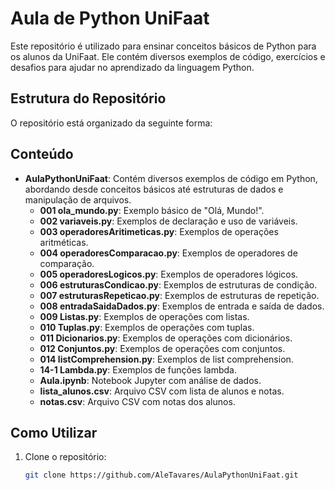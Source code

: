 # Aula de Python UniFaat

Este repositório é utilizado para ensinar conceitos básicos de Python para os alunos da UniFaat. Ele contém diversos exemplos de código, exercícios e desafios para ajudar no aprendizado da linguagem Python.

## Estrutura do Repositório

O repositório está organizado da seguinte forma:

## Conteúdo

- **AulaPythonUniFaat**: Contém diversos exemplos de código em Python, abordando desde conceitos básicos até estruturas de dados e manipulação de arquivos.
  - **001 ola_mundo.py**: Exemplo básico de "Olá, Mundo!".
  - **002 variaveis.py**: Exemplos de declaração e uso de variáveis.
  - **003 operadoresAritimeticas.py**: Exemplos de operações aritméticas.
  - **004 operadoresComparacao.py**: Exemplos de operadores de comparação.
  - **005 operadoresLogicos.py**: Exemplos de operadores lógicos.
  - **006 estruturasCondicao.py**: Exemplos de estruturas de condição.
  - **007 estruturasRepeticao.py**: Exemplos de estruturas de repetição.
  - **008 entradaSaidaDados.py**: Exemplos de entrada e saída de dados.
  - **009 Listas.py**: Exemplos de operações com listas.
  - **010 Tuplas.py**: Exemplos de operações com tuplas.
  - **011 Dicionarios.py**: Exemplos de operações com dicionários.
  - **012 Conjuntos.py**: Exemplos de operações com conjuntos.
  - **014 listComprehension.py**: Exemplos de list comprehension.
  - **14-1 Lambda.py**: Exemplos de funções lambda.
  - **Aula.ipynb**: Notebook Jupyter com análise de dados.
  - **lista_alunos.csv**: Arquivo CSV com lista de alunos e notas.
  - **notas.csv**: Arquivo CSV com notas dos alunos.

## Como Utilizar

1. Clone o repositório:
   ```sh
   git clone https://github.com/AleTavares/AulaPythonUniFaat.git
